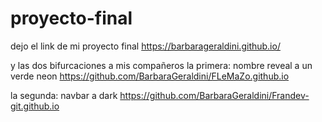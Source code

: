 # proyecto-final
dejo el link de mi proyecto final 
https://barbarageraldini.github.io/

y las  dos bifurcaciones a mis compañeros 
la primera: nombre reveal a un verde neon
https://github.com/BarbaraGeraldini/FLeMaZo.github.io

la segunda: navbar a dark
https://github.com/BarbaraGeraldini/Frandev-git.github.io
